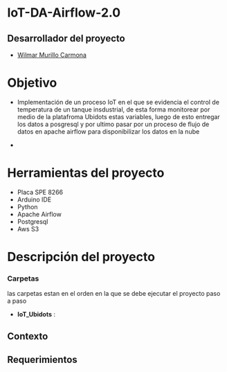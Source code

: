 # IoT-DA-Airflow-2.0


 

## Desarrollador del proyecto 

- [Wilmar Murillo Carmona](https://github.com/murillowilmar1) 

# Objetivo

- Implementación de un proceso IoT en el que se evidencia el control de temperatura de un tanque insdustrial, de esta forma monitorear por medio de la platafroma Ubidots estas variables, luego de esto entregar los datos a posgresql y por ultimo pasar por un proceso de flujo de datos en apache airflow para disponibilizar los datos en la nube 

-



# Herramientas del proyecto 
- Placa SPE 8266 
- Arduino IDE
- Python 
- Apache Airflow 
- Postgresql 
- Aws S3 



# Descripción del proyecto  

### Carpetas 
las carpetas estan en el orden en la que se debe ejecutar el proyecto paso a paso

- **IoT_Ubidots** :  





## Contexto



## Requerimientos 




